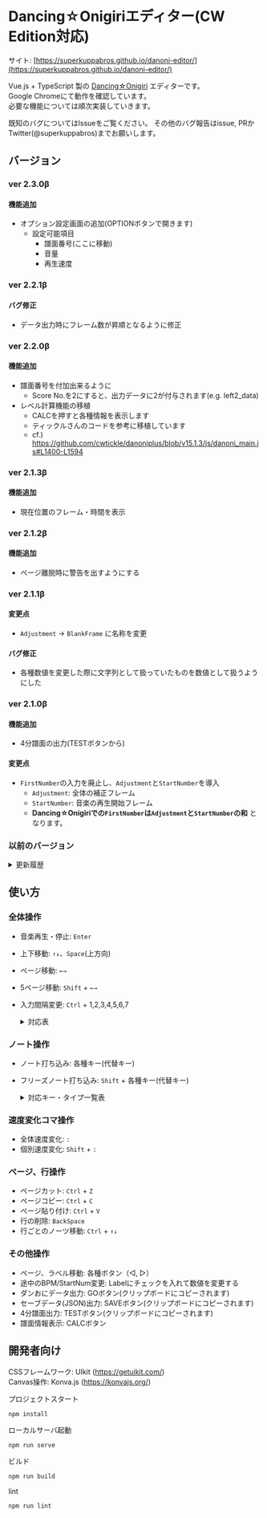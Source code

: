 # Dancing☆Onigiriエディター(CW Edition対応)

サイト: [https://superkuppabros.github.io/danoni-editor/](https://superkuppabros.github.io/danoni-editor/)

Vue.js + TypeScript 製の [Dancing☆Onigiri](https://github.com/cwtickle/danoniplus) エディターです。  
Google Chromeにて動作を確認しています。  
必要な機能については順次実装していきます。  

既知のバグについてはIssueをご覧ください。
その他のバグ報告はissue, PRかTwitter(@superkuppabros)までお願いします。

## バージョン
### ver 2.3.0β
#### 機能追加
- オプション設定画面の追加(OPTIONボタンで開きます)
  - 設定可能項目
    - 譜面番号(ここに移動)
    - 音量
    - 再生速度

### ver 2.2.1β
#### バグ修正
- データ出力時にフレーム数が昇順となるように修正

### ver 2.2.0β
#### 機能追加
- 譜面番号を付加出来るように
  - Score No.を2にすると、出力データに2が付与されます(e.g. left2_data)
- レベル計算機能の移植
  - CALCを押すと各種情報を表示します
  - ティックルさんのコードを参考に移植しています
  - cf.) https://github.com/cwtickle/danoniplus/blob/v15.1.3/js/danoni_main.js#L1400-L1594

### ver 2.1.3β
#### 機能追加
- 現在位置のフレーム・時間を表示

### ver 2.1.2β
#### 機能追加
- ページ離脱時に警告を出すようにする

### ver 2.1.1β
#### 変更点
- `Adjustment` -> `BlankFrame` に名称を変更

#### バグ修正
- 各種数値を変更した際に文字列として扱っていたものを数値として扱うようにした

### ver 2.1.0β
#### 機能追加
- 4分譜面の出力(TESTボタンから)
#### 変更点
- `FirstNumber`の入力を廃止し、`Adjustment`と`StartNumber`を導入
  - `Adjustment`: 全体の補正フレーム
  - `StartNumber`: 音楽の再生開始フレーム
  - **Dancing☆Onigiriでの`FirstNumber`は`Adjustment`と`StartNumber`の和** となります。

### 以前のバージョン
<details>
<summary>更新履歴</summary>

### ver 2.0.0β
#### 機能追加
- 全体変速、個別変速
- ページ、行操作
#### 変更点
- ノーツ打ち込み操作キーを一部変更(5key)、代替キーの追加
- BPM・FirstNumを小数で入力可能にした
#### バグ修正
- `↓`キーでページ移動した際に正しく位置を反映させるようにした

### ver 1.1.0α
#### 機能追加
- 音楽再生機能の追加

### ver 1.0.0α
- α版公開

</details>

## 使い方
### 全体操作
  - 音楽再生・停止: `Enter`
  - 上下移動: `↑↓`、`Space`(上方向)
  - ページ移動: `←→`
  - 5ページ移動: `Shift` + `←→`
  - 入力間隔変更: `Ctrl` + 1,2,3,4,5,6,7

    <details>
    <summary>対応表</summary>

    |使用キー|入力間隔| 
    |--|--|
    |1| 4分
    |2| 8分
    |3| 16分
    |4| 12分
    |5| 24分
    |6| 32分
    |7| 48分

    </details>

### ノート操作
  - ノート打ち込み: 各種キー(代替キー)
  - フリーズノート打ち込み: `Shift` + 各種キー(代替キー)

    <details>
    <summary>対応キー・タイプ一覧表</summary>

    |タイプ|使用するキー|
    |--|--|
    |5key| J(S), K(D), I(E), L(F), G(H)|
    |7key| S, D, F, G(H), J, K, L|
    |7ikey| S(Z), D(X), F(C), J, K, I(O), L|
    |8key| S, D, F, G(H), J, K, L, ;|
    |9Akey| S, D, E(R), F, G(H), J, K, I(O), L|
    |9Bkey| A, S, D, F, G(H), J, K, L, ;|
    |9ikey| A, S, D, F, G(H), J, K, I(O), L|
    |11key| S, D, F, G(H), J, K, L, U, I, 8(9), O|
    |11Lkey| W, E, 3(4), R, S, D, F, G(H), J, K, L|
    |11Wkey| S, D, F, G(H), J, K, L, 2(1), T, Y, 0(-)|
    |11ikey| S, C(X), D, E(R), F, G(H), J, M(<), K, I(O), L|
    |12key| B, N, J, M, K, <, L, >, U, I, 8(9), O|
    |13key| A, S, D, F, G(H), J, K, L, ;, U, I, 8(9), O|
    |14key| B, N, J, M, K, <, L, >, Y(T), U, I, 8(9), O, P(@)|
    |14ikey| Z, X, C, S, D, F, G(H), J, K, L, U, I, 8(9), O|
    |15key| W, E, 3(4), R, S, D, F, G(H), J, K, L, U, I, 8(9), O|
    |16ikey| Z, X, C, A, S, D, F, G(H), J, K, L, ;, U, I, 8(9), O|
    |17key| A, Z, S, X, D, C, F, V, G(H), N, J, M, K, <, L, >, ;|

    </details>

### 速度変化コマ操作
  - 全体速度変化: `:`
  - 個別速度変化: `Shift` + `:` 

### ページ、行操作
  - ページカット: `Ctrl` + `Z`
  - ページコピー: `Ctrl` + `C`
  - ページ貼り付け: `Ctrl` + `V`
  - 行の削除: `BackSpace`
  - 行ごとのノーツ移動: `Ctrl` + `↑↓`

### その他操作
  - ページ、ラベル移動: 各種ボタン（◁, ▷）
  - 途中のBPM/StartNum変更: Labelにチェックを入れて数値を変更する
  - ダンおにデータ出力: GOボタン(クリップボードにコピーされます)
  - セーブデータ(JSON)出力: SAVEボタン(クリップボードにコピーされます)
  - 4分譜面出力: TESTボタン(クリップボードにコピーされます)
  - 譜面情報表示: CALCボタン

## 開発者向け

CSSフレームワーク: UIkit (https://getuikit.com/)  
Canvas操作: Konva.js (https://konvajs.org/)

プロジェクトスタート
```
npm install
```

ローカルサーバ起動
```
npm run serve
```

ビルド
```
npm run build
```

lint
```
npm run lint
```
